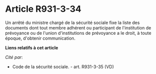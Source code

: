 # Article R931-3-34

Un arrêté du ministre chargé de la sécurité sociale fixe la liste des documents dont tout membre adhérent ou participant de
l'institution de prévoyance ou de l'union d'institutions de prévoyance a le droit, à toute époque, d'obtenir communication.

**Liens relatifs à cet article**

_Cité par_:

  - Code de la sécurité sociale. - art. R931-3-35 (VD)
